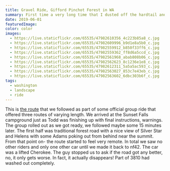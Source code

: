 ```yaml
---
title: Gravel Ride, Gifford Pinchot Forest in WA
summary: First time a very long time that I dusted off the hardtail and set out for a gravel ride with Cristina.
date: 2019-06-01
featuredImage:
color: color
images:
  - https://live.staticflickr.com/65535/47982610356_4c223b85a8_c.jpg
  - https://live.staticflickr.com/65535/47982609996_b9d1e8a5b0_c.jpg
  - https://live.staticflickr.com/65535/47982559912_b850f33ff6_c.jpg
  - https://live.staticflickr.com/65535/47982559362_ff8d6a5ccd_c.jpg
  - https://live.staticflickr.com/65535/47982561968_abab808b06_c.jpg
  - https://live.staticflickr.com/65535/47982562623_8c1236e1e8_c.jpg
  - https://live.staticflickr.com/65535/47982612311_5a5a5ac593_c.jpg
  - https://live.staticflickr.com/65535/47982563027_853c7e43eb_c.jpg
  - https://live.staticflickr.com/65535/47982563602_6dbc303b6f_c.jpg
tags:
  - washington
  - landscape
  - ride
---
```

This is [the route](https://ridewithgps.com/routes/30048459) that we followed as part of some official group ride that offered three routes of varying length.
We arrived at the Sunset Falls campground just as Todd was finishing up with final instructions, warnings. The group rolled out as we got ready, we followed maybe some 15 minutes later. The first half was traditional forest road with a nice view of Silver Star and Helens with some Adams poking out from behind near the summit. From that point on- the route started to feel very remote. In total we saw no other riders and only one other car until we made it back to nf42.
The car was a lifted Cherokee. The guy stopped us to ask if the road got any better, no, it only gets worse. In fact, it actually disappears! Part of 3810 had washed out completely. 
